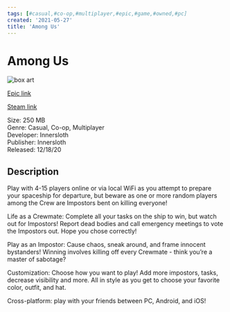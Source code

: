 ```yaml
---
tags: [#casual,#co-op,#multiplayer,#epic,#game,#owned,#pc]
created: '2021-05-27'
title: 'Among Us'
---
```

# Among Us

![box art](https://cdn1.epicgames.com/salesEvent/salesEvent/amoguslandscape_2560x1440-3fac17e8bb45d81ec9b2c24655758075?h=270&amp;resize=1&amp;w=480)

[Epic link](https://www.epicgames.com/store/en-US/p/among-us)

[Steam link](https://store.steampowered.com/app/945360/Among_Us/?snr=1_7_7_151_150_1)

Size: 250 MB  
Genre: Casual, Co-op, Multiplayer  
Developer: Innersloth   
Publisher: Innersloth   
Released: 12/18/20  

## Description

Play with 4-15 players online or via local WiFi as you attempt to prepare your spaceship for departure, but beware as one or more random players among the Crew are Impostors bent on killing everyone!

Life as a Crewmate: Complete all your tasks on the ship to win, but watch out for Impostors! Report dead bodies and call emergency meetings to vote the Impostors out. Hope you chose correctly!

Play as an Impostor: Cause chaos, sneak around, and frame innocent bystanders! Winning involves killing off every Crewmate - think you’re a master of sabotage?

Customization: Choose how you want to play! Add more impostors, tasks, decrease visibility and more. All in style as you get to choose your favorite color, outfit, and hat.

Cross-platform: play with your friends between PC, Android, and iOS!
